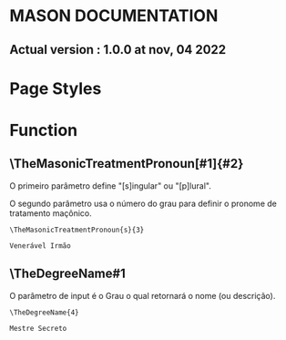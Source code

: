 # MASON DOCUMENTATION

## Actual version : 1.0.0 at nov, 04 2022

# Page Styles

# Function

## \TheMasonicTreatmentPronoun[#1]{#2}

O primeiro parâmetro define "[s]ingular" ou "[p]lural".

O segundo parâmetro usa o número do grau para definir o pronome de tratamento maçônico.

``\TheMasonicTreatmentPronoun{s}{3}``

``Venerável Irmão``

## \TheDegreeName#1

O parâmetro de input é o Grau o qual retornará o nome (ou descrição).

``\TheDegreeName{4}``

`Mestre Secreto`